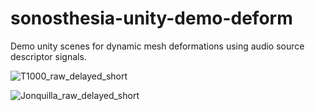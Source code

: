 # sonosthesia-unity-demo-deform

Demo unity scenes for dynamic mesh deformations using audio source descriptor signals.


![T1000_raw_delayed_short](https://github.com/jbat100/sonosthesia-unity-demo-deform/assets/1318918/9b2b6682-0e67-40b4-96fa-c3d0d54e1dbf)

![Jonquilla_raw_delayed_short](https://github.com/jbat100/sonosthesia-unity-demo-deform/assets/1318918/18822877-c07e-4efc-9b4e-729a19a50469)
